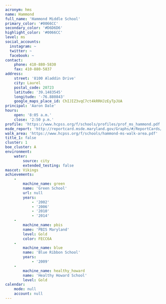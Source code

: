 ```yaml
---
acronym: hms
name: Hammond
full_name: 'Hammond Middle School'
primary_color: '#0066CC'
secondary_color: '#D6D6D6'
highlight_color: '#0066CC'
level: ms
social_accounts:
  instagram: ~
  twitter: ~
  facebook: ~
contact:
    phone: 410-880-5830
    fax: 410-880-5837
address:
    street: '8100 Aladdin Drive'
    city: Laurel
    postal_code: 20723
    latitude: '39.1483545'
    longitude: '-76.880843'
    google_maps_place_id: ChIJIZ3vqC7ct4kRRHJzEyTpJUA
principal: 'Aaron Dale'
hours:
    open: '8:05 a.m.'
    close: '2:50 p.m.'
profile: 'https://www.hcpss.org/f/schools/profiles/prof_ms_hammond.pdf'
msde_report: 'http://reportcard.msde.maryland.gov/Graphs/#/ReportCards/ReportCardSchool/1//1/13/0607/'
walk_area: 'https://www.hcpss.org/f/schools/hammond-ms-walk-area.pdf'
title_1: false
cluster: 1
boe_cluster: A
environment:
    water:
        source: city
        extended_testing: false
mascot: Vikings
achievements:
    -
        machine_name: green
        name: 'Green School'
        url: null
        years:
            - '2002'
            - '2006'
            - '2010'
            - '2014'
    -
        machine_name: pbis
        name: 'PBIS Maryland'
        level: Gold
        color: FECC6A
    -
        machine_name: blue
        name: 'Blue Ribbon School'
        years:
            - '2009'
    -
        machine_name: healthy_howard
        name: 'Healthy Howard School'
        level: Gold
calendar:
    mode: null
    account: null
---
```

